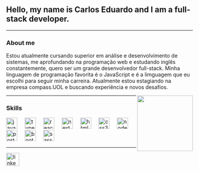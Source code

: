<h2>Hello, my name is Carlos Eduardo and I am a full-stack developer.</h2>
<hr>

<h3>About me</h3>
<p>Estou atualmente cursando superior em análise e desenvolvimento de sistemas, me aprofundando na programação web e estudando inglês constantemente, quero ser um grande desenvolvedor full-stack. Minha linguagem de programação favorita é o JavaScript e é a limguagem que eu escolhi para seguir minha carreira. Atualmente estou estagiando na empresa compass.UOL e buscando experiência e novos desafios.</p>
 
<img align="right" height="150" src="https://i.pinimg.com/originals/19/b2/8c/19b28c8372aaec65623f7ee7332e74be.gif"  />

<hr>

<h3>Skills</h3>

<div align="left">
  <img src="https://cdn.jsdelivr.net/gh/devicons/devicon/icons/javascript/javascript-original.svg" height="30" alt="javascript logo"  />
  <img width="12" />
  <img src="https://cdn.jsdelivr.net/gh/devicons/devicon/icons/typescript/typescript-original.svg" height="30" alt="typescript logo"  />
  <img width="12" />
  <img src="https://cdn.jsdelivr.net/gh/devicons/devicon/icons/react/react-original.svg" height="30" alt="react logo"  />
  <img width="12" />
  <img src="https://www.hacksoft.io/_next/image?url=https%3A%2F%2Fwww.datocms-assets.com%2F98835%2F1684410508-image-7.png&w=640&q=75" height="30" alt="nextJS logo"  />
  <img width="12" />
  <img src="https://cdn.jsdelivr.net/gh/devicons/devicon/icons/html5/html5-original.svg" height="30" alt="html5 logo"  />
  <img width="12" />
  <img src="https://cdn.jsdelivr.net/gh/devicons/devicon/icons/css3/css3-original.svg" height="30" alt="css3 logo"  />
  <img width="12" />
  <img src="https://www.google.com/url?sa=i&url=https%3A%2F%2Fwww.mindrops.com%2Fjs-stack-development%2Fnode-js&psig=AOvVaw2rWthk4mD6souEc0VTBgZc&ust=1743714644843000&source=images&cd=vfe&opi=89978449&ved=0CBQQjRxqFwoTCMiZ6rGhuowDFQAAAAAdAAAAABAE" height="30" alt="node.js logo"  />
  <img width="12" />
  <img src="https://upload.wikimedia.org/wikipedia/commons/thumb/2/29/Postgresql_elephant.svg/993px-Postgresql_elephant.svg.png" height="30" alt="postgreSQL logo"  />    
  <img width="12" />
  <img src="https://upload.wikimedia.org/wikipedia/commons/thumb/b/b2/Bootstrap_logo.svg/1280px-Bootstrap_logo.svg.png" height="30" alt="bootstrap logo"  />
  <img width="12" />
  <img src="https://upload.wikimedia.org/wikipedia/commons/thumb/9/96/Sass_Logo_Color.svg/1024px-Sass_Logo_Color.svg.png" height="30" alt="sass logo"  />
</div>
<hr>

<div align="left">
  <a href="https://www.linkedin.com/in/carlos-eduardo-moura-lemes-163651270/" target="_blank">
  <img src="https://img.shields.io/static/v1?message=LinkedIn&logo=linkedin&label=&color=0077B5&logoColor=white&labelColor=&style=for-the-badge" height="35" alt="linkedin logo"  />
  </a>
</div>

